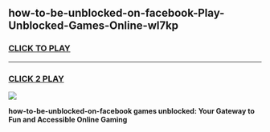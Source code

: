 
## how-to-be-unblocked-on-facebook-Play-Unblocked-Games-Online-wl7kp
<h3>
<a href="https://premium76.site?title=how-to-be-unblocked-on-facebook&ref=25A">CLICK TO PLAY</a></h3>
<hr>

<h3>
<a href="https://premium76.site?title=how-to-be-unblocked-on-facebook&ref=25A">CLICK 2 PLAY</a>
  
</h3>

<a href="https://premium76.site?title=how-to-be-unblocked-on-facebook&ref=25A"><img src="https://clearcache.store/games.png"></a>


**how-to-be-unblocked-on-facebook games unblocked: Your Gateway to Fun and Accessible Online Gaming**
